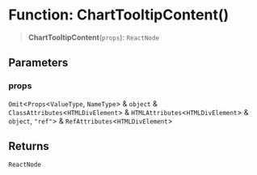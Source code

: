 # Function: ChartTooltipContent()

> **ChartTooltipContent**(`props`): `ReactNode`

## Parameters

### props

`Omit`\<`Props`\<`ValueType`, `NameType`\> & `object` & `ClassAttributes`\<`HTMLDivElement`\> & `HTMLAttributes`\<`HTMLDivElement`\> & `object`, `"ref"`\> & `RefAttributes`\<`HTMLDivElement`\>

## Returns

`ReactNode`
